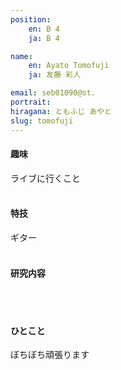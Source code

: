 ```yaml
---
position:
    en: B 4
    ja: B 4

name:
    en: Ayato Tomofuji
    ja: 友藤 彩人

email: seb01090@st.
portrait: 
hiragana: ともふじ あやと
slug: tomofuji
---
```


#### 趣味
ライブに行くこと
<br><br>

#### 特技
ギター
<br><br>

#### 研究内容

<br><br>

#### ひとこと
ぼちぼち頑張ります
<br><br>
